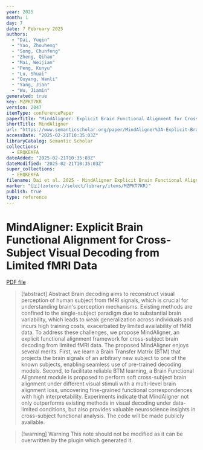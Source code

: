 ```yaml
---
year: 2025
month: 1
day: 7
date: 7 February 2025
authors:
  - "Dai, Yuqin"
  - "Yao, Zhouheng"
  - "Song, Chunfeng"
  - "Zheng, Qihao"
  - "Mai, Weijian"
  - "Peng, Kunyu"
  - "Lu, Shuai"
  - "Ouyang, Wanli"
  - "Yang, Jian"
  - "Wu, Jiamin"
generated: true
key: MZPKT7KR
version: 2047
itemType: conferencePaper
paperTitle: "MindAligner: Explicit Brain Functional Alignment for Cross-Subject Visual Decoding from Limited fMRI Data"
shortTitle: MindAligner
url: "https://www.semanticscholar.org/paper/MindAligner%3A-Explicit-Brain-Functional-Alignment-Dai-Yao/0ad62ba4d174376751bc0f329fbf9b00f83dd871"
accessDate: "2025-02-21T10:35:03Z"
libraryCatalog: Semantic Scholar
collections:
  - ERQKEKFA
dateAdded: "2025-02-21T10:35:03Z"
dateModified: "2025-02-21T10:35:03Z"
super_collections:
  - ERQKEKFA
filename: Dai et al. 2025 - MindAligner Explicit Brain Functional Alignment for Cross-Subject Visual Decoding from Limited fMRI Data.pdf
marker: "[🇿](zotero://select/library/items/MZPKT7KR)"
publish: true
type: reference
---
```

# MindAligner: Explicit Brain Functional Alignment for Cross-Subject Visual Decoding from Limited fMRI Data

[PDF file](/Papers/PDFs/Dai%20et%20al.%202025%20-%20MindAligner%20Explicit%20Brain%20Functional%20Alignment%20for%20Cross-Subject%20Visual%20Decoding%20from%20Limited%20fMRI%20Data.pdf)

> [!abstract] Abstract
> Brain decoding aims to reconstruct visual perception of human subject from fMRI signals, which is crucial for understanding brain's perception mechanisms. Existing methods are confined to the single-subject paradigm due to substantial brain variability, which leads to weak generalization across individuals and incurs high training costs, exacerbated by limited availability of fMRI data. To address these challenges, we propose MindAligner, an explicit functional alignment framework for cross-subject brain decoding from limited fMRI data. The proposed MindAligner enjoys several merits. First, we learn a Brain Transfer Matrix (BTM) that projects the brain signals of an arbitrary new subject to one of the known subjects, enabling seamless use of pre-trained decoding models. Second, to facilitate reliable BTM learning, a Brain Functional Alignment module is proposed to perform soft cross-subject brain alignment under different visual stimuli with a multi-level brain alignment loss, uncovering fine-grained functional correspondences with high interpretability. Experiments indicate that MindAligner not only outperforms existing methods in visual decoding under data-limited conditions, but also provides valuable neuroscience insights in cross-subject functional analysis. The code will be made publicly available.

>[!warning] Warning
> This note should not be modified as it can be overwritten by the plugin which generated it.

